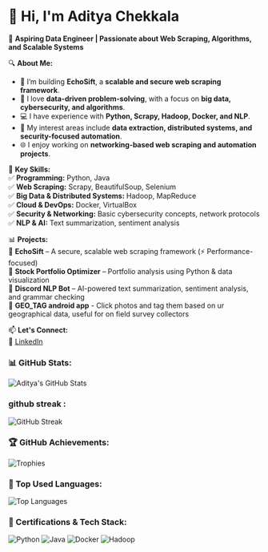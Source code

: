 
# 👋 Hi, I'm Aditya Chekkala  

🎯 **Aspiring Data Engineer | Passionate about Web Scraping, Algorithms, and Scalable Systems**  

🔍 **About Me:**  
- 🚀 I’m building **EchoSift**, a **scalable and secure web scraping framework**.  
- 🔢 I love **data-driven problem-solving**, with a focus on **big data, cybersecurity, and algorithms**.  
- 💻 I have experience with **Python, Scrapy, Hadoop, Docker, and NLP**.  
- 🔬 My interest areas include **data extraction, distributed systems, and security-focused automation**.  
- 🌐 I enjoy working on **networking-based web scraping and automation projects**.  

📌 **Key Skills:**  
✅ **Programming:** Python, Java  
✅ **Web Scraping:** Scrapy, BeautifulSoup, Selenium  
✅ **Big Data & Distributed Systems:** Hadoop, MapReduce  
✅ **Cloud & DevOps:** Docker, VirtualBox  
✅ **Security & Networking:** Basic cybersecurity concepts, network protocols  
✅ **NLP & AI:** Text summarization, sentiment analysis  

📊 **Projects:**  
🔹 **EchoSift** – A secure, scalable web scraping framework (⚡ Performance-focused)  
🔹 **Stock Portfolio Optimizer** – Portfolio analysis using Python & data visualization  
🔹 **Discord NLP Bot** – AI-powered text summarization, sentiment analysis, and grammar checking  
🔹 **GEO_TAG android app** - Click photos and tag them based on ur geographical data, useful for on field survey collectors

📫 **Let's Connect:**  
💼 [LinkedIn](www.linkedin.com/in/aditya-chekkala-5a86b1278)  

### 📊 GitHub Stats:
![Aditya's GitHub Stats](https://github-readme-stats.vercel.app/api?username=Ad-Chekk&show_icons=true&theme=radical&count_private=true)

### github streak :
![GitHub Streak](https://streak-stats.demolab.com/?user=Ad-Chekk&theme=radical)

### 🏆 GitHub Achievements:
![Trophies](https://github-profile-trophy.vercel.app/?username=Ad-Chekk&theme=radical&no-frame=false&no-bg=true&margin-w=5)

### 🚀 Top Used Languages:
![Top Languages](https://github-readme-stats.vercel.app/api/top-langs/?username=Ad-Chekk&layout=compact&theme=radical)

### 🏅 Certifications & Tech Stack:
![Python](https://img.shields.io/badge/Python-3776AB?style=for-the-badge&logo=python&logoColor=white)
![Java](https://img.shields.io/badge/Java-ED8B00?style=for-the-badge&logo=java&logoColor=white)
![Docker](https://img.shields.io/badge/Docker-2496ED?style=for-the-badge&logo=docker&logoColor=white)
![Hadoop](https://img.shields.io/badge/Hadoop-66CCFF?style=for-the-badge&logo=apachehadoop&logoColor=white)


<!--📂 [Portfolio/Website] (if you have one)  
📧 **Email:** aditya.chekkala@email.com  

⚡ **Always open to learning and collaborating on innovative tech!**  

<!--
**Ad-Chekk/Ad-Chekk** is a ✨ _special_ ✨ repository because its `README.md` (this file) appears on your GitHub profile.

Here are some ideas to get you started:

- 🔭 I’m currently working on ...
- 🌱 I’m currently learning ...
- 👯 I’m looking to collaborate on ...
- 🤔 I’m looking for help with ...
- 💬 Ask me about ...
- 📫 How to reach me: ...
- 😄 Pronouns: ...
- ⚡ Fun fact: ...
-->
